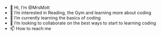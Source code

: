 - 👋 Hi, I’m @MrsMott
- 👀 I’m interested in Reading, the Gym and learning more about coding
- 🌱 I’m currently learning the basics of coding
- 💞️ I’m looking to collaborate on the best ways to start to learning coding
- 📫 How to reach me

<!---
MrsMott/MrsMott is a ✨ special ✨ repository because its `README.md` (this file) appears on your GitHub profile.
You can click the Preview link to take a look at your changes.
--->
